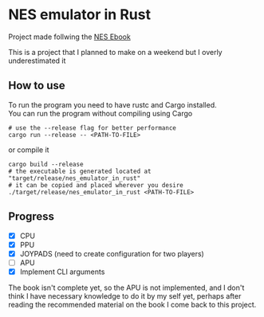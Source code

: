 # NES emulator in Rust

Project made follwing the [NES Ebook](https://bugzmanov.github.io/nes_ebook/chapter_1.html)

This is a project that I planned to make on a weekend but I overly underestimated it

## How to use

To run the program you need to have rustc and Cargo installed.  
You can run the program without compiling using Cargo
```
# use the --release flag for better performance
cargo run --release -- <PATH-TO-FILE>
```

or compile it
```
cargo build --release
# the executable is generated located at "target/release/nes_emulator_in_rust"
# it can be copied and placed wherever you desire
./target/release/nes_emulator_in_rust <PATH-TO-FILE>
```

## Progress

- [x] CPU
- [x] PPU
- [x] JOYPADS (need to create configuration for two players)
- [ ] APU
- [x] Implement CLI arguments

The book isn't complete yet, so the APU is not implemented, and I don't think I have necessary knowledge to do it by my self yet, perhaps after reading the recommended material on the book I come back to this project.
